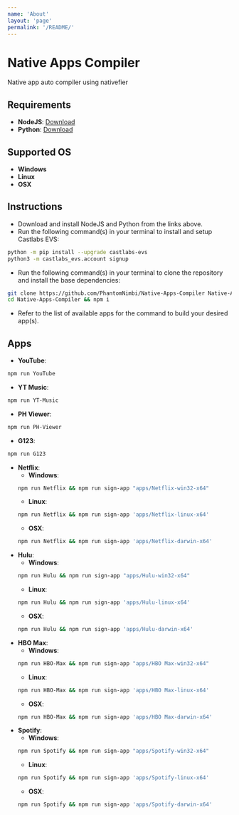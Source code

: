 ```yaml
---
name: 'About'
layout: 'page'
permalink: '/README/'
---
```

# Native Apps Compiler
Native app auto compiler using nativefier

## Requirements

 * **NodeJS**: [Download][URL1]
 * **Python**: [Download][URL2]

## Supported OS

 * **Windows**
 * **Linux**
 * **OSX**

## Instructions

 * Download and install NodeJS and Python from the links above.
 * Run the following command(s) in your terminal to install and setup Castlabs EVS:
 
 ```sh
 python -m pip install --upgrade castlabs-evs
 python3 -m castlabs_evs.account signup
 ```

 * Run the following command(s) in your terminal to clone the repository and install the base dependencies:

 ```sh
 git clone https://github.com/PhantomNimbi/Native-Apps-Compiler Native-Apps-Compiler
 cd Native-Apps-Compiler && npm i
 ```
 * Refer to the list of available apps for the command to build your desired app(s). 

## Apps

  * **YouTube**: 
  ```sh
  npm run YouTube
  ```
  * **YT Music**: 
  ```sh
  npm run YT-Music
  ```
  * **PH Viewer**: 
  ```sh
  npm run PH-Viewer
  ```
  * **G123**: 
  ```sh
  npm run G123
  ```
  * **Netflix**: 
    * **Windows**:
    ```sh
    npm run Netflix && npm run sign-app "apps/Netflix-win32-x64"
    ```
    * **Linux**: 
    ```sh
    npm run Netflix && npm run sign-app 'apps/Netflix-linux-x64'
    ```
    * **OSX**: 
    ```sh
    npm run Netflix && npm run sign-app 'apps/Netflix-darwin-x64'
    ```
* **Hulu**: 
    * **Windows**: 
    ```sh
    npm run Hulu && npm run sign-app "apps/Hulu-win32-x64"
    ```
    * **Linux**: 
    ```sh
    npm run Hulu && npm run sign-app 'apps/Hulu-linux-x64'
    ```
    * **OSX**: 
    ```sh
    npm run Hulu && npm run sign-app 'apps/Hulu-darwin-x64'
    ```
* **HBO Max**: 
    * **Windows**: 
    ```sh
    npm run HBO-Max && npm run sign-app "apps/HBO Max-win32-x64"
    ```
    * **Linux**: 
    ```sh
    npm run HBO-Max && npm run sign-app 'apps/HBO Max-linux-x64'
    ```
    * **OSX**: 
    ```sh
    npm run HBO-Max && npm run sign-app 'apps/HBO Max-darwin-x64'
    ```
* **Spotify**: 
    * **Windows**: 
    ```sh
    npm run Spotify && npm run sign-app "apps/Spotify-win32-x64"
    ```
    * **Linux**: 
    ```sh
    npm run Spotify && npm run sign-app 'apps/Spotify-linux-x64'
    ```
    * **OSX**: 
    ```sh
    npm run Spotify && npm run sign-app 'apps/Spotify-darwin-x64'
    ```

[URL1]: https://nodejs.org
[URL2]: https://python.org